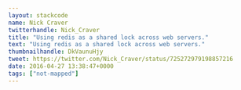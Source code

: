```yaml
---
layout: stackcode
name: Nick Craver
twitterhandle: Nick_Craver
title: "Using redis as a shared lock across web servers."
text: "Using redis as a shared lock across web servers."
thumbnailhandle: DkVaunuHjy
tweet: https://twitter.com/Nick_Craver/status/725272979198857216
date: 2016-04-27 13:38:47+0000
tags: ["not-mapped"]
---
```

